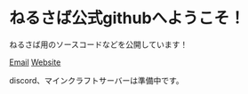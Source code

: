 # ねるさば公式githubへようこそ！
ねるさば用のソースコードなどを公開しています！

[Email](support@nerusaba.com)
[Website](www.nerusaba.com)

discord、マインクラフトサーバーは準備中です。
